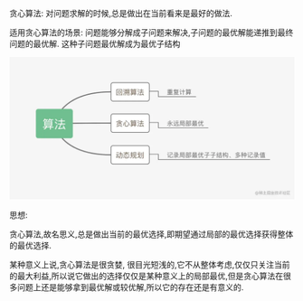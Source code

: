 贪心算法: 对问题求解的时候,总是做出在当前看来是最好的做法. 

适用贪心算法的场景: 问题能够分解成子问题来解决,子问题的最优解能递推到最终问题的最优解. 这种子问题最优解成为最优子结构

![alt text](image.png)

思想: 

贪心算法,故名思义,总是做出当前的最优选择,即期望通过局部的最优选择获得整体的最优选择. 

某种意义上说,贪心算法是很贪婪, 很目光短浅的,它不从整体考虑,仅仅只关注当前的最大利益,所以说它做出的选择仅仅是某种意义上的局部最优,但是贪心算法在很多问题上还是能够拿到最优解或较优解,所以它的存在还是有意义的. 
